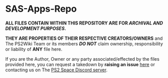 # SAS-Apps-Repo

**ALL FILES CONTAIN WITHIN THIS REPOSITORY ARE FOR _ARCHIVAL AND DEVELOPMENT PURPOSES_.** 

**THEY ARE PROPERTIES OF THEIR RESPECTIVE CREATORS/OWNERS** and The PS2Wiki Team or its members **_DO NOT_** claim ownership, responsibility or liability of **ANY** file here. 

If you are the Author, Owner or any party associated/effected by the files provided here, you can request a takedown by **raising an issue** [here](https://github.com/ps2wiki/SAS-Apps-Repo/issues) or contacting us on The [PS2 Space Discord server](https://discord.com/invite/kCYbSF6tbx). 

